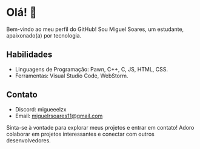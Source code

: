 # Olá! 👋

Bem-vindo ao meu perfil do GitHub! Sou Miguel Soares, um estudante, apaixonado(a) por tecnologia.


## Habilidades

- Linguagens de Programação: Pawn, C++, C, JS, HTML, CSS.
- Ferramentas: Visual Studio Code, WebStorm.

## Contato

- Discord: migueeelzx
- Email: miguelrsoares11@gmail.com

Sinta-se à vontade para explorar meus projetos e entrar em contato! Adoro colaborar em projetos interessantes e conectar com outros desenvolvedores.
